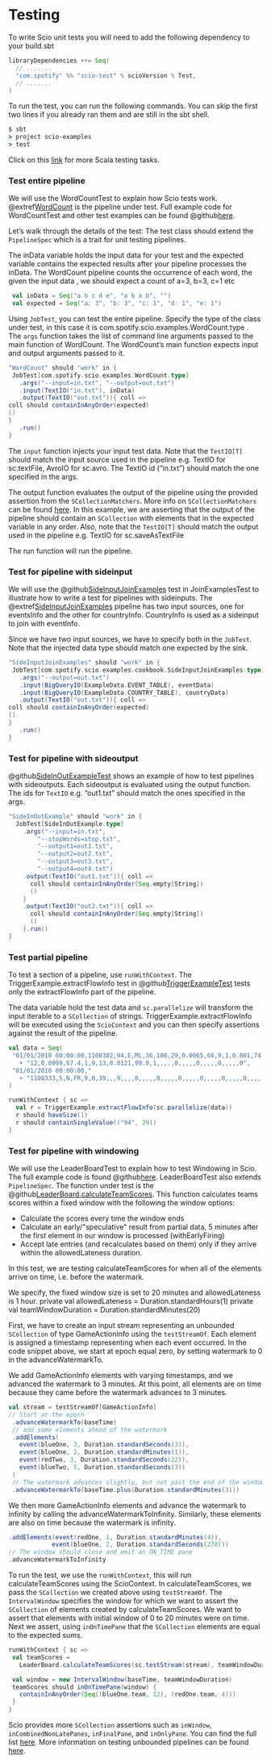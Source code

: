 # Testing

To write Scio unit tests you will need to add the following dependency to your build.sbt

```scala
libraryDependencies ++= Seq(
  // .......
  "com.spotify" %% "scio-test" % scioVersion % Test,
  // .......
)
```
To run the test, you can run the following commands. You can skip the first two lines if you already ran them and are still in the sbt shell.

```cmd
$ sbt
> project scio-examples
> test
```
Click on this [link](https://www.scala-sbt.org/1.x/docs/Testing.html) for more Scala testing tasks.

### Test entire pipeline
We will use the WordCountTest to explain how Scio tests work. @extref[WordCount](example:WordCount) is the pipeline under test. Full example code for WordCountTest and other test examples can be found @github[here](/scio-examples/src/test).

Let’s walk through the details of the test: The test class should extend the `PipelineSpec` which is a trait for unit testing pipelines.

The inData variable holds the input data for your test and the expected variable contains the expected results after your pipeline processes the inData. The WordCount pipeline counts the occurrence of each word, the given the input data , we should expect a count of a=3, b=3, c=1 etc
```scala mdoc:silent
 val inData = Seq("a b c d e", "a b a b", "")
 val expected = Seq("a: 3", "b: 3", "c: 1", "d: 1", "e: 1")
```

Using `JobTest`, you can test the entire pipeline. Specify the type of the class under test, in this case it is com.spotify.scio.examples.WordCount.type . The `args` function takes the list of command line arguments passed to the main function of WordCount.  The WordCount’s main function expects input and output arguments passed to it.

```scala mdoc:silent
"WordCount" should "work" in {
 JobTest[com.spotify.scio.examples.WordCount.type]
   .args("--input=in.txt", "--output=out.txt")
   .input(TextIO("in.txt"), inData)
   .output(TextIO("out.txt")){ coll =>
coll should containInAnyOrder(expected)
()
}
   .run()
}
```

The `input` function injects your input test data. Note that the `TestIO[T]` should match the input source used in the pipeline e.g. TextIO for sc.textFile, AvroIO for sc.avro. The TextIO id (“in.txt”) should match the one specified in the args.

The output function evaluates the output of the pipeline using the provided assertion from the `SCollectionMatchers`. More info on `SCollectionMatchers` can be found [here](https://spotify.github.io/scio/api/com/spotify/scio/testing/SCollectionMatchers.html). In this example, we are asserting that the output of the pipeline should contain an `SCollection` with elements that in the expected variable in any order.
Also, note that the `TestIO[T]` should match the output used in the pipeline e.g. TextIO for sc.saveAsTextFile

The run function will run the pipeline.

### Test for pipeline with sideinput
We will use the @github[SideInputJoinExamples](/scio-examples/src/test/scala/com/spotify/scio/examples/cookbook/JoinExamplesTest.scala#L73) test in JoinExamplesTest to illustrate how to write a test for pipelines with sideinputs. The @extref[SideInputJoinExamples](example:JoinExamples) pipeline has two input sources, one for eventsInfo and the other for countryInfo. CountryInfo is used as a sideinput to join with eventInfo.

Since we have two input sources, we have to specify both in the `JobTest`. Note that the injected data type should match one expected by the sink.

```scala mdoc:silent
"SideInputJoinExamples" should "work" in {
 JobTest[com.spotify.scio.examples.cookbook.SideInputJoinExamples.type]
   .args("--output=out.txt")
   .input(BigQueryIO(ExampleData.EVENT_TABLE), eventData)
   .input(BigQueryIO(ExampleData.COUNTRY_TABLE), countryData)
   .output(TextIO("out.txt")){ coll =>
coll should containInAnyOrder(expected)
()
}
   .run()
}
```
### Test for pipeline with sideoutput
@github[SideInOutExampleTest](/scio-examples/src/test/scala/com/spotify/scio/examples/extra/SideInOutExampleTest.scala) shows an example of how to test pipelines with sideoutputs. Each sideoutput is evaluated using the output function. The ids for `TextIO`  e.g. “out1.txt” should match the ones specified in the args.

```scala mdoc:silent
"SideInOutExample" should "work" in {
  JobTest[SideInOutExample.type]
    .args("--input=in.txt",
        "--stopWords=stop.txt",
        "--output1=out1.txt",
        "--output2=out2.txt",
        "--output3=out3.txt",
        "--output4=out4.txt")
    .output(TextIO("out1.txt")){ coll =>
      coll should containInAnyOrder(Seq.empty[String])
      ()
    }
    .output(TextIO("out2.txt")){ coll =>
      coll should containInAnyOrder(Seq.empty[String])
      ()
    }.run()
}
```

### Test partial pipeline
To test a section of a pipeline, use `runWithContext`. The TriggerExample.extractFlowInfo test in @github[TriggerExampleTest](/scio-examples/src/test/scala/com/spotify/scio/examples/cookbook/TriggerExampleTest.scala) tests only the extractFlowInfo part of the pipeline.

The data variable hold the test data and `sc.parallelize` will transform the input iterable to a `SCollection` of strings. TriggerExample.extractFlowInfo will be executed using the `ScioContext` and you can then specify assertions against the result of the pipeline.

```scala mdoc:silent
val data = Seq(
 "01/01/2010 00:00:00,1108302,94,E,ML,36,100,29,0.0065,66,9,1,0.001,74.8,1,9,3,0.0028,71,1,9,"
   + "12,0.0099,67.4,1,9,13,0.0121,99.0,1,,,,,0,,,,,0,,,,,0,,,,,0",
 "01/01/2010 00:00:00,"
   + "1100333,5,N,FR,9,0,39,,,9,,,,0,,,,,0,,,,,0,,,,,0,,,,,0,,,,,0,,,,,0,,,,"
)

runWithContext { sc =>
  val r = TriggerExample.extractFlowInfo(sc.parallelize(data))
  r should haveSize(1)
  r should containSingleValue(("94", 29))
}
```

### Test for pipeline with windowing
We will use the LeaderBoardTest to explain how to test Windowing in Scio. The full example code is found @github[here](/scio-examples/src/test/scala/com/spotify/scio/examples/complete/game/LeaderBoardTest.scala). LeaderBoardTest also extends `PipelineSpec`. The function under test is the @github[LeaderBoard.calculateTeamScores](/scio-examples/src/main/scala/com/spotify/scio/examples/complete/game/LeaderBoard.scala#L131).  This function calculates teams scores within a fixed window with the following the window options:
* Calculate the scores every time the window ends
* Calculate an early/"speculative" result from partial data, 5 minutes after the first element in our window is processed (withEarlyFiring)
* Accept late entries (and recalculates based on them) only if they arrive within the allowedLateness duration.

In this test,  we are testing calculateTeamScores for when all of the elements arrive on time, i.e. before the watermark.

We specify, the fixed window size is set to 20 minutes and allowedLateness is 1 hour.
private val allowedLateness = Duration.standardHours(1)
private val teamWindowDuration = Duration.standardMinutes(20)

First, we have to create an input stream representing an unbounded `SCollection` of type GameActionInfo using the `testStreamOf`. Each element is assigned a timestamp representing when each event occurred. In the code snippet above, we start at epoch equal zero,  by setting watermark to 0 in the advanceWatermarkTo.

We add GameActionInfo elements with varying timestamps, and we advanced the watermark to 3 minutes. At this point, all elements are on time because they came before the watermark advances to 3 minutes.

```scala mdoc:silent
val stream = testStreamOf[GameActionInfo]
// Start at the epoch
 .advanceWatermarkTo(baseTime)
 // add some elements ahead of the watermark
 .addElements(
   event(blueOne, 3, Duration.standardSeconds(3)),
   event(blueOne, 2, Duration.standardMinutes(1)),
   event(redTwo, 3, Duration.standardSeconds(22)),
   event(blueTwo, 5, Duration.standardSeconds(3))
 )
 // The watermark advances slightly, but not past the end of the window
 .advanceWatermarkTo(baseTime.plus(Duration.standardMinutes(3)))
```
We then more GameActionInfo elements and advance the watermark to infinity by calling the advanceWatermarkToInfinity. Similarly, these elements are also on time because the watermark is infinity.

```scala
.addElements(event(redOne, 1, Duration.standardMinutes(4)),
            event(blueOne, 2, Duration.standardSeconds(270)))
// The window should close and emit an ON_TIME pane
.advanceWatermarkToInfinity
```

To run the test, we use the `runWithContext`, this will run calculateTeamScores using the ScioContext. In calculateTeamScores, we pass the `SCollection` we created above using `testStreamOf`. The `IntervalWindow` specifies the window for which we want to assert the `SCollection` of elements created by calculateTeamScores. We want to assert that elements with initial window of 0 to 20 minutes were on time. Next we assert, using `inOnTimePane` that the `SCollection` elements are equal to the expected sums.

```scala mdoc:silent
runWithContext { sc =>
 val teamScores =
   LeaderBoard.calculateTeamScores(sc.testStream(stream), teamWindowDuration, allowedLateness)

 val window = new IntervalWindow(baseTime, teamWindowDuration)
 teamScores should inOnTimePane(window) {
   containInAnyOrder(Seq((blueOne.team, 12), (redOne.team, 4)))
 }
}
```
Scio provides more `SCollection` assertions such as `inWindow`, `inCombinedNonLatePanes`, `inFinalPane`, and `inOnlyPane`. You can find the full list [here](https://spotify.github.io/scio/api/com/spotify/scio/testing/SCollectionMatchers.html). More information on testing unbounded pipelines can be found [here](https://beam.apache.org/blog/2016/10/20/test-stream.html).




